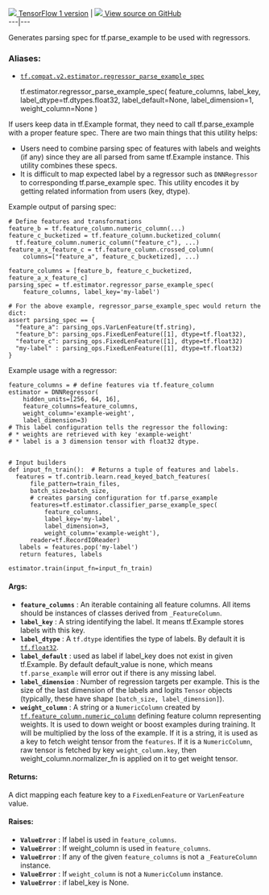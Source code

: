 [ ![](https://tensorflow.google.cn/images/tf_logo_32px.png) TensorFlow 1
version](/versions/r1.15/api_docs/python/tf/estimator/regressor_parse_example_spec)
|  [ ![](https://tensorflow.google.cn/images/GitHub-Mark-32px.png) View source
on GitHub
](https://github.com/tensorflow/estimator/tree/master/tensorflow_estimator/python/estimator/canned/parsing_utils.py)  
---|---  
  
Generates parsing spec for tf.parse_example to be used with regressors.

### Aliases:

  * [`tf.compat.v2.estimator.regressor_parse_example_spec`](/api_docs/python/tf/estimator/regressor_parse_example_spec)

    
    
    tf.estimator.regressor_parse_example_spec(
        feature_columns,
        label_key,
        label_dtype=tf.dtypes.float32,
        label_default=None,
        label_dimension=1,
        weight_column=None
    )
    

If users keep data in tf.Example format, they need to call tf.parse_example
with a proper feature spec. There are two main things that this utility helps:

  * Users need to combine parsing spec of features with labels and weights (if any) since they are all parsed from same tf.Example instance. This utility combines these specs.
  * It is difficult to map expected label by a regressor such as `DNNRegressor` to corresponding tf.parse_example spec. This utility encodes it by getting related information from users (key, dtype).

Example output of parsing spec:

    
    
    # Define features and transformations
    feature_b = tf.feature_column.numeric_column(...)
    feature_c_bucketized = tf.feature_column.bucketized_column(
      tf.feature_column.numeric_column("feature_c"), ...)
    feature_a_x_feature_c = tf.feature_column.crossed_column(
        columns=["feature_a", feature_c_bucketized], ...)
    
    feature_columns = [feature_b, feature_c_bucketized, feature_a_x_feature_c]
    parsing_spec = tf.estimator.regressor_parse_example_spec(
        feature_columns, label_key='my-label')
    
    # For the above example, regressor_parse_example_spec would return the dict:
    assert parsing_spec == {
      "feature_a": parsing_ops.VarLenFeature(tf.string),
      "feature_b": parsing_ops.FixedLenFeature([1], dtype=tf.float32),
      "feature_c": parsing_ops.FixedLenFeature([1], dtype=tf.float32)
      "my-label" : parsing_ops.FixedLenFeature([1], dtype=tf.float32)
    }
    

Example usage with a regressor:

    
    
    feature_columns = # define features via tf.feature_column
    estimator = DNNRegressor(
        hidden_units=[256, 64, 16],
        feature_columns=feature_columns,
        weight_column='example-weight',
        label_dimension=3)
    # This label configuration tells the regressor the following:
    # * weights are retrieved with key 'example-weight'
    # * label is a 3 dimension tensor with float32 dtype.
    
    
    # Input builders
    def input_fn_train():  # Returns a tuple of features and labels.
      features = tf.contrib.learn.read_keyed_batch_features(
          file_pattern=train_files,
          batch_size=batch_size,
          # creates parsing configuration for tf.parse_example
          features=tf.estimator.classifier_parse_example_spec(
              feature_columns,
              label_key='my-label',
              label_dimension=3,
              weight_column='example-weight'),
          reader=tf.RecordIOReader)
       labels = features.pop('my-label')
       return features, labels
    
    estimator.train(input_fn=input_fn_train)
    

#### Args:

  * **`feature_columns`** : An iterable containing all feature columns. All items should be instances of classes derived from `_FeatureColumn`.
  * **`label_key`** : A string identifying the label. It means tf.Example stores labels with this key.
  * **`label_dtype`** : A `tf.dtype` identifies the type of labels. By default it is [`tf.float32`](https://tensorflow.google.cn/api_docs/python/tf#float32).
  * **`label_default`** : used as label if label_key does not exist in given tf.Example. By default default_value is none, which means `tf.parse_example` will error out if there is any missing label.
  * **`label_dimension`** : Number of regression targets per example. This is the size of the last dimension of the labels and logits `Tensor` objects (typically, these have shape `[batch_size, label_dimension]`).
  * **`weight_column`** : A string or a `NumericColumn` created by [`tf.feature_column.numeric_column`](https://tensorflow.google.cn/api_docs/python/tf/feature_column/numeric_column) defining feature column representing weights. It is used to down weight or boost examples during training. It will be multiplied by the loss of the example. If it is a string, it is used as a key to fetch weight tensor from the `features`. If it is a `NumericColumn`, raw tensor is fetched by key `weight_column.key`, then weight_column.normalizer_fn is applied on it to get weight tensor.

#### Returns:

A dict mapping each feature key to a `FixedLenFeature` or `VarLenFeature`
value.

#### Raises:

  * **`ValueError`** : If label is used in `feature_columns`.
  * **`ValueError`** : If weight_column is used in `feature_columns`.
  * **`ValueError`** : If any of the given `feature_columns` is not a `_FeatureColumn` instance.
  * **`ValueError`** : If `weight_column` is not a `NumericColumn` instance.
  * **`ValueError`** : if label_key is None.


